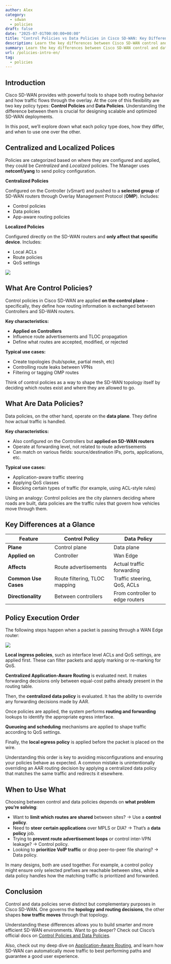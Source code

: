 ```yaml
---
author: Alex
category:
  - sdwan
  - policies
draft: false
date: "2025-07-01T00:00:00+00:00"
title: "Control Policies vs Data Policies in Cisco SD-WAN: Key Differences"
description: Learn the key differences between Cisco SD-WAN control and data policies, when to use each, and how they impact routing and traffic forwarding 
summary: Learn the key differences between Cisco SD-WAN control and data policies, when to use each, and how they impact routing and traffic forwarding
url: /policies-intro-en/
tag:
  - policies
---
```


## Introduction

Cisco SD-WAN provides with powerful tools to shape both routing behavior and how traffic flows through the overlay. At the core of this flexibility are two key policy types: **Control Policies** and **Data Policies**. Understanding the difference between them is crucial for designing scalable and optimized SD-WAN deployments.

In this post, we’ll explore down what each policy type does, how they differ, and when to use one over the other.

## Centralized and Localized Polices

Policies are categorized based on where they are configured and applied, they could be _Centralized_ and _Localized_ policies. The Manager uses **netconf/yang** to send policy configuration.  

**Centralized Policies**

Configured on the Controller (vSmart) and pushed to a **selected group** of SD-WAN routers through Overlay Management Protocol (**OMP**). Includes:
- Control policies 
- Data policies
- App-aware routing policies

**Localized Policies**

Configured directly on the SD-WAN routers and **only affect that specific device**. Includes: 
- Local ACLs
- Route policies
- QoS settings

![](/wp-content/uploads/2025/06/policies1.png)


## What Are Control Policies?

Control policies in Cisco SD-WAN are applied **on the control plane** - specifically, they define how routing information is exchanged between Controllers and SD-WAN routers.

**Key characteristics:**

* **Applied on Controllers**
* Influence route advertisements and TLOC propagation
* Define what routes are accepted, modified, or rejected

**Typical use cases:**

- Create topologies (hub/spoke, partial mesh, etc)
- Controlling route leaks between VPNs
- Filtering or tagging OMP routes

Think of control policies as a way to shape the SD-WAN topology itself by deciding which routes exist and where they are allowed to go.

## What Are Data Policies?

Data policies, on the other hand, operate on the **data plane**. They define how actual traffic is handled.

**Key characteristics:**

* Also configured on the Controllers but **applied on SD-WAN routers**
* Operate at forwarding level, not related to route advertisements
* Can match on various fields: source/destination IPs, ports, applications, etc.

**Typical use cases:**

* Application-aware traffic steering
* Applying QoS classes
* Blocking certain types of traffic (for example, using ACL-style rules)

Using an analogy: Control policies are the city planners deciding where roads are built, data policies are the traffic rules that govern how vehicles move through them. 

## Key Differences at a Glance

| Feature              | Control Policy                | Data Policy                      |
| -------------------- | ----------------------------- | -------------------------------- |
| **Plane**            | Control plane                 | Data plane                       |
| **Applied on**       | Controller                    | Wan Edge             |
| **Affects**          | Route advertisements          | Actual traffic forwarding        |
| **Common Use Cases** | Route filtering, TLOC mapping | Traffic steering, QoS, ACLs      |
| **Directionality**   | Between controllers           | From controller to edge routers  |

## Policy Execution Order

The following steps happen when a packet is passing through a WAN Edge router:

![](/wp-content/uploads/2025/06/policies2.png)

**Local ingress policies**, such as interface level ACLs and QoS settings, are applied first. These can filter packets and apply marking or re-marking for QoS.

**Centralized Application-Aware Routing** is evaluated next. It makes forwarding decisions only between equal-cost paths already present in the routing table.

Then, the **centralized data policy** is evaluated. It has the ability to override any forwarding decisions made by AAR.

Once policies are applied, the system performs **routing and forwarding** lookups to identify the appropriate egress interface.

**Queueing and scheduling** mechanisms are applied to shape traffic according to QoS settings.

Finally, the **local egress policy** is applied before the packet is placed on the wire.

Understanding this order is key to avoiding misconfigurations and ensuring your policies behave as expected. A common mistake is unintentionally overriding an AAR routing decision by applying a centralized data policy that matches the same traffic and redirects it elsewhere.

## When to Use What

Choosing between control and data policies depends on **what problem you’re solving**:

* Want to **limit which routes are shared** between sites? → Use a **control policy**.
* Need to **steer certain applications** over MPLS or DIA? → That’s a **data policy** job.
* Trying to **prevent route advertisement loops** or control inter-VPN leakage? → Control policy.
* Looking to **prioritize VoIP traffic** or drop peer-to-peer file sharing? → Data policy.

In many designs, both are used together. For example, a control policy might ensure only selected prefixes are reachable between sites, while a data policy handles how the matching traffic is prioritized and forwarded.

## Conclusion

Control and data policies serve distinct but complementary purposes in Cisco SD-WAN. One governs the **topology and routing decisions**, the other shapes **how traffic moves** through that topology.

Understanding these differences allows you to build smarter and more efficient SD-WAN environments. Want to go deeper? Check out Cisco’s official docs on [Control Policies and Data Policies](https://www.cisco.com/c/en/us/td/docs/routers/sdwan/configuration/policies/ios-xe-17/policies-book-xe/policy-overview.html).

Also, check out my deep dive on [Application-Aware Routing](/demystifying-aar-1-3-the-foundations/), and learn how SD-WAN can automatically move traffic to best performing paths and guarantee a good user experience.
